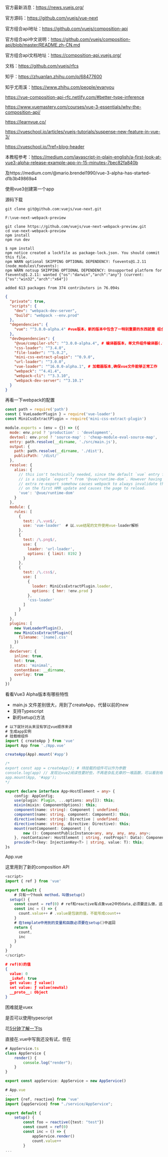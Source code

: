 官方最新消息：https://news.vuejs.org/

官方源码：https://github.com/vuejs/vue-next

官方组合api地址：https://github.com/vuejs/composition-api

官方组合api中文说明：https://github.com/vuejs/composition-api/blob/master/README.zh-CN.md

官方组合api文档地址：https://composition-api.vuejs.org/

文档：https://github.com/vuejs/rfcs

知乎：https://zhuanlan.zhihu.com/p/68477600

知乎尤雨溪：https://www.zhihu.com/people/evanyou

https://vue-composition-api-rfc.netlify.com/#better-type-inference

https://www.vuemastery.com/courses/vue-3-essentials/why-the-composition-api/

https://learnvue.co/

https://vueschool.io/articles/vuejs-tutorials/suspense-new-feature-in-vue-3/

https://vueschool.io/?ref=blog-header



本教程参考：https://medium.com/javascript-in-plain-english/a-first-look-at-vue3-alpha-release-example-app-in-15-minutes-7bec82fa840b

及https://medium.com/@mario.brendel1990/vue-3-alpha-has-started-d1b3b49869a4



使用vue3创建第一个app



源码下载

```shell
git clone git@github.com:vuejs/vue-next.git
```

```shell
F:\vue-next-webpack-preview

git clone https://github.com/vuejs/vue-next-webpack-preview.git
cd vue-next-webpack-preview 
npm install
npm run dev
```

```
$ npm install
npm notice created a lockfile as package-lock.json. You should commit this file.
npm WARN optional SKIPPING OPTIONAL DEPENDENCY: fsevents@1.2.11 (node_modules\fsevents):
npm WARN notsup SKIPPING OPTIONAL DEPENDENCY: Unsupported platform for fsevents@1.2.11: wanted {"os":"darwin","arch":"any"} (current: {"os":"win32","arch":"x64"})

added 613 packages from 374 contributors in 76.094s

```

```json
{
  "private": true,
  "scripts": {
    "dev": "webpack-dev-server",
    "build": "webpack --env.prod"
  },
  "dependencies": {
    "vue": "^3.0.0-alpha.4" #vue版本，新的版本中包含了一特别重要的东西就是 组合api(composition API)
  },
  "devDependencies": {
    "@vue/compiler-sfc": "^3.0.0-alpha.4", # 编译器版本，单文件组件编译器(.vue)，但有一点疑惑就是vue-loader包含了compiler-sfc
    "css-loader": "^3.4.0",
    "file-loader": "^5.0.2",
    "mini-css-extract-plugin": "^0.9.0",
    "url-loader": "^3.0.0",
    "vue-loader": "^16.0.0-alpha.1", # 加载器版本,确保vue文件能够正常工作
    "webpack": "^4.41.4",
    "webpack-cli": "^3.3.10",
    "webpack-dev-server": "^3.10.1"
  }
}

```

再看一下webpack的配置

```js
const path = require('path')
const { VueLoaderPlugin } = require('vue-loader')
const MiniCssExtractPlugin = require('mini-css-extract-plugin')

module.exports = (env = {}) => ({
  mode: env.prod ? 'production' : 'development',
  devtool: env.prod ? 'source-map' : 'cheap-module-eval-source-map',
  entry: path.resolve(__dirname, './src/main.js'),
  output: {
    path: path.resolve(__dirname, './dist'),
    publicPath: '/dist/'
  },
  resolve: {
    alias: {
      // this isn't technically needed, since the default `vue` entry for bundlers
      // is a simple `export * from '@vue/runtime-dom`. However having this
      // extra re-export somehow causes webpack to always invalidate the module
      // on the first HMR update and causes the page to reload.
      'vue': '@vue/runtime-dom'
    }
  },
  module: {
    rules: [
      {
        test: /\.vue$/,
        use: 'vue-loader'  # 以.vue结尾的文件使用vue-loader解析
      },
      {
        test: /\.png$/,
        use: {
          loader: 'url-loader',
          options: { limit: 8192 }
        }
      },
      {
        test: /\.css$/,
        use: [
          {
            loader: MiniCssExtractPlugin.loader,
            options: { hmr: !env.prod }
          },
          'css-loader'
        ]
      }
    ]
  },
  plugins: [
    new VueLoaderPlugin(),
    new MiniCssExtractPlugin({
      filename: '[name].css'
    })
  ],
  devServer: {
    inline: true,
    hot: true,
    stats: 'minimal',
    contentBase: __dirname,
    overlay: true
  }
})

```



看看Vue3 Alpha版本有哪些特性

-  main.js 文件差别很大，用到了createApp，代替以前的new
- 支持Typescript
- 新的setup()方法

```js
# 以下就针对从来没有学过vue顺序来讲
# 生成app实例
# 挂载根组件
import { createApp } from 'vue'
import App from './App.vue'

createApp(App).mount('#app')

/*
export const app = createApp(); # 待挂载的组件可以作为参数
console.log(app) // 发现比vue2阅读性要好些，不再是杂乱无章的一堆函数，可以看到有一个mount函数
app.mount(App, '#app');
*/
```

```typescript
export declare interface App<HostElement = any> {
    config: AppConfig;
    use(plugin: Plugin, ...options: any[]): this;
    mixin(mixin: ComponentOptions): this;
    component(name: string): Component | undefined;
    component(name: string, component: Component): this;
    directive(name: string): Directive | undefined;
    directive(name: string, directive: Directive): this;
    mount(rootComponent: Component | {
        new (): ComponentPublicInstance<any, any, any, any, any>;
    }, rootContainer: HostElement | string, rootProps?: Data): ComponentPublicInstance;
    provide<T>(key: InjectionKey<T> | string, value: T): this;
}s
```

App.vue

这里用到了新的composition API 

```js
<script>
import { ref } from 'vue'

export default {
    # 只有一个hook method，叫做setup()
  setup() {
    const count = ref(0) # ref和reactive有点象vue2中的data,必须要这么做，这样变量上的观察者就不会消失
    const inc = () => {
      count.value++ # .value是包装的值，不能写成count++
    }
	# 在template中用到的变量和函数必须要在setup()中返回
    return {
      count,
      inc
    }
  }
}
</script>
```

```json
# ref(0)的值
{
  value: 0
  _isRef: true
  get value: ƒ value()
  set value: ƒ value(newVal)
  __proto__: Object
}
```

困难就是vuex

是否可以使用typescript

花[5分钟了解一下ts](https://www.tslang.cn/docs/handbook/typescript-in-5-minutes.html)

直接在.vue中写我还没有试，但在

```typescript
# AppService.ts
class AppService {
    render() {
        console.log("render");
    }
}

export const appService: AppService = new AppService()
```



```typescript
# App.vue
...
import {ref, reactive} from 'vue'
import {appService} from "./service/AppService";

export default {
    setup() {
        const foo = reactive({test: "test"})
        const count = ref(0)
        const inc = () => {
            appService.render()
            count.value++
        }
...
```

